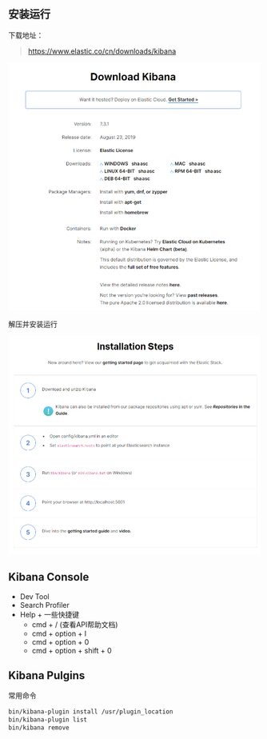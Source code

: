 ## 安装运行

下载地址：

> https://www.elastic.co/cn/downloads/kibana

![](images/1567761679082.png)

解压并安装运行

![](images/1567761719575.png)

## Kibana Console

* Dev Tool
* Search Profiler
* Help + 一些快捷键
  * cmd + / (查看API帮助文档)
  * cmd + option + I
  * cmd + option + 0
  * cmd + option + shift + 0

## Kibana Pulgins

常用命令

```shell
bin/kibana-plugin install /usr/plugin_location
bin/kibana-plugin list
bin/kibana remove
```

